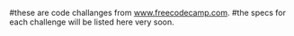 #these are code challanges from www.freecodecamp.com.
#the specs for each challenge will be listed here very soon.
